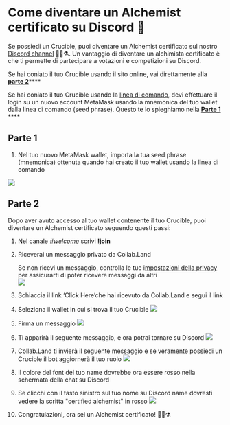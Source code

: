 # Come diventare un  Alchemist certificato su Discord 💬

Se possiedi un Crucible, puoi diventare un Alchemist certificato sul nostro [Discord channel](https://discord.com/invite/qWQQMMKjKe) 🧙‍♂️⚗️. Un vantaggio di diventare un alchimista certificato è che ti permette di partecipare a votazioni e competizioni su Discord.

Se hai coniato il tuo Crucible usando il sito online, vai direttamente alla  [**parte 2**](https://app.gitbook.com/@alchemist-docs/s/mist/~/drafts/-Ma-pveR2eOE4ZEzlPt_/v/italian/crucible/how-to-become-a-certified-alchemist-on-discord#part-2)\*\*\*\*

Se hai coniato il tuo Crucible usando la [linea di comando](https://github.com/alchemistcoin/alchemist), devi effettuare il login su un nuovo account   MetaMask usando la mnemonica del tuo wallet dalla linea di comando \(seed phrase\). Questo te lo spieghiamo nella [**Parte 1**](https://app.gitbook.com/@alchemist-docs/s/mist/~/drafts/-Ma-pveR2eOE4ZEzlPt_/v/italian/crucible/how-to-become-a-certified-alchemist-on-discord#part-1) ****

## **Parte 1**

1. Nel tuo nuovo MetaMask wallet, importa la tua seed phrase \(mnemonica\) ottenuta quando hai creato il tuo wallet usando la linea di comando

![](https://i.imgur.com/4RxfjZs.png)

## **Parte 2**

Dopo aver avuto accesso al tuo wallet contenente il tuo Crucible, puoi diventare un  Alchemist certificato seguendo questi passi: 

1. Nel canale [_\#welcome_](http://discord.alchemist.wtf) scrivi **!join**
2. Riceverai un messaggio privato da Collab.Land

   Se non ricevi un messaggio,  controlla le tue i[mpostazioni della privacy](https://support.discord.com/hc/en-us/articles/217916488-Blocking-Privacy-Settings-) per assicurarti di poter ricevere messaggi da altri  
   ![](https://i.imgur.com/2UvO1ZL.png)

3. Schiaccia il link ‘Click Here’che hai ricevuto da Collab.Land e segui il link
4. Seleziona il wallet in cui si trova il tuo Crucible  ![](https://i.imgur.com/y4bXisJ.png)
5. Firma un messaggio ![](https://i.imgur.com/nF29cFo.png)
6. Ti apparirà il seguente messaggio, e ora potrai tornare su Discord ![](https://i.imgur.com/WVIelT9.png)
7. Collab.Land ti invierà il seguente messaggio e se veramente possiedi un Crucible il bot aggiornerà il tuo ruolo ![](https://i.imgur.com/1UMmipM.png)
8. Il colore del font del tuo name dovrebbe ora essere rosso nella schermata della chat su Discord 
9. Se clicchi con il tasto sinistro sul tuo nome su Discord name dovresti vedere la scritta "certified alchemist" in rosso ![](https://i.imgur.com/KTO91Q1.png)
10. Congratulazioni, ora sei un Alchemist certificato! 🧙‍♂️⚗️


